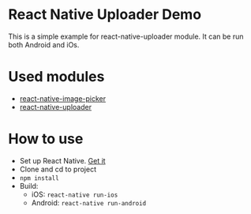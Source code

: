# React Native Uploader Demo

This is a simple example for react-native-uploader module. It can be run both Android and iOs.

# Used modules

* [react-native-image-picker](https://github.com/marcshilling/react-native-image-picker)
* [react-native-uploader](https://github.com/tranquangvu/react-native-uploader)

# How to use

* Set up React Native. [Get it](https://facebook.github.io/react-native/docs/getting-started.html)
* Clone and cd to project
* `npm install`
* Build:
  * iOS: `react-native run-ios`
  * Android: `react-native run-android`
